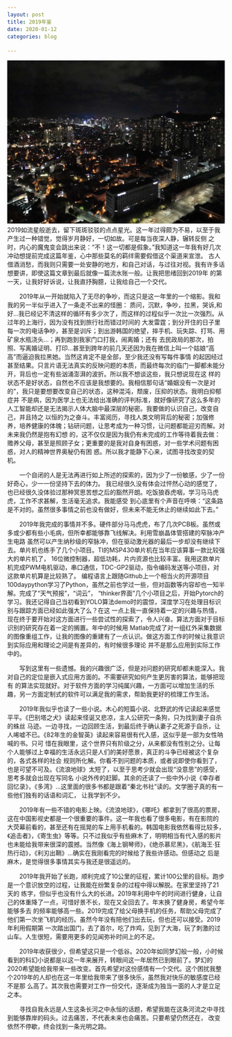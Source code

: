 ```yaml
---
layout: post
title: 2019年鉴
date: 2020-01-12
categories: blog

---
```

![Alt text](/img/3.jpg)
　　2019如流星般逝去，留下斑斑驳驳的点点星光。这一年过得颇为不易，以至于我产生过一种错觉，觉得岁月静好，一切如故。可是每当夜深人静，辗转反侧
之时，内心的魔鬼变会跳出来说：“不！这一切都是假象。”我知道这一年我有好几次冲动想提前完成这篇年鉴，心中那些莫名的羁绊需要假借这个渠道来宣泄。
古人借酒消愁，而我则只需要一处安静的地方，和自己对话，与过往对视。我有许多话想要讲，即使这篇文章到最后就像一篇流水账一般。让我把思绪回到2019年
的第一天，让我好好诉说，让我直抒胸臆，让我给自己一个交代。

　　2019年从一开始就陷入了无尽的争吵，而这只是这一年里的一个缩影。我和我的另一半似乎进入了一条走不出来的怪圈：
质问，沉默，争吵，拉黑，哭诉,和好...我已经记不清这样的循环有多少次了，而这样的过程似乎一次比一次强烈。从过年的上海行，因为没有找到旅行社而错过时间的
大发雷霆；到分开住的日子里每一次的电话争吵，甚至是训斥；到出游韩国的绝望，摔手机、玩失踪、打骂、用矿泉水瓶浇头...；再到跑到我家门口打我，闹离婚；还有
去民政局的那次，拍照、写离婚证明、打印...甚至到跨年的前几天还因为我在微信上叫一个姑娘“高高”而逼迫我拉黑她。当然这肯定不是全部，至少我还没有写每件事情
的起因经过甚至结果。只言片语无法真实的反映问题的本质，而最终每次的临门一脚都未能分开，背后也一定有些汹涌澎湃的波折。所以我不想谈这些，我只想说现在这
样的状态不是好状态，自然也不应该是我想要的。我相信那句话“婚姻没有一次是对的”，我只是要想要改变自己的状态，这种混沌，颓废，压抑的状态。我明白抑郁症并
不是病，因为医学上也无法给出准确的评判标准，就好像研究了这么多年的人工智能却还是无法揭示人体大脑中最深层的秘密。我要做的认识自己，改变自己，并且持之
以恒的为之奋斗。丰富阅历，寻找人类文明背后的秘密；加强修养，培养健康的体魄；钻研问题，让思考成为一种习惯，让问题都能迎刃而解。对未来我仍然是抱有幻想
的，这不仅仅是因为我仍有未完成的工作等待着我去做：赡养父母，甚至是照顾子女；更重要的是我对自身有困惑，对一些学术问题有困惑，对人的精神世界奥秘仍有困
惑。所以我才能静下心来，试图寻找改变的契机。

　　一个自闭的人是无法再进行如上所述的探索的，因为少了一份敏感，少了一份好奇心，少一一份坚持下去的体力。
我已经很久没有体会过怦然心动的感觉了，也已经很久没体验过那种冥思苦想之后的豁然开朗。吃饭狼吞虎咽，学习马马虎虎，工作不求甚解，生活毫无追求。我能感受
到心底里有个声音在呼唤：“这条路是不对的。虽然很多事情之前也没有做好，但未来不能无休止的继续如此下去。”

　　2019年我完成的事情并不多。硬件部分马马虎虎，布了几次PCB板。虽然或多或少都有些小毛病，但所幸都能够靠飞线解决。利用雪崩晶体管搭建的窄脉冲产生电路
虽然可以产生纳秒级的窄脉冲，但在驱动激光器的最后一步却没有继续下去。单片机也练手了几个小项目。TI的MSP430单片机在当年应该算事一款比较强大的单片机了，
16位微控制器，超低功耗，片内资源也比较丰富。我用这款单片机完成PWM电机驱动，串口通信，TDC-GP2驱动，指令编码发送等小项目，对这款单片机算是比较熟了。
编程语言上跟随Github上一个相当火的开源项目100daypython学习了Python，虽然之前也学过一些，但对函数等内容却也一知半解。完成了“天气预报”，“词云”，
“thinker界面”几个小项目之后，开始Pytorch的学习。我还记得自己当初看到YOLO算法demo时的震惊，深度学习在处理目标识别与跟踪方面已经如此强大了么？在这
一点上我一直保持着一定的兴趣与热情，现在终于要开始对这方面进行一些尝试性的探索了，令人兴奋。算法方面对于目标识别的研究存在着一定的搁置。年中的时候用
Matlab完成了对一组红外采集数据的图像重组工作，让我的图像的重建有了一点认识。做这方面工作的时候让我意识到实际应用和理论之间是有差异的，有时候很多理论
并不是那么应用到实际工作中的。

　　写到这里有一些遗憾。我的兴趣很广泛，但是对问题的研究却都未能深入。我对自己的定位是嵌入式应用方面的。不需要研究如何产生更厉害的算法，能够把现有
的算法实现就好。对于软件方面的学习纯属兴趣，一方面可以增加生活的乐趣，另一方面定制式的软件可以满足我的需求，帮助我更好的梳理工作生活。

　　2019年我似乎也读了一些小说。木心的短篇小说、北野武的传记读起来感觉平平。《巴别塔之犬》读起来怪诞又悲凉，主人公研究一条狗，只为找到妻子自杀的蛛丝
马迹。一边寻找，一边回顾生活，到最后终于确认妻子之死源于自杀，让人唏嘘不已。《82年生的金智英》读起来容易很有代入感，这似乎是一部为女性呐喊的书。只可
惜在我眼里，这个世界只有阶级之分，从来都没有性别之分。让每个人能够过上幸福的生活永远只是人们的美好愿景，真正的斗争已经被这个复杂的，各式各样的社会
规则所化解。你看不到问题的本质，或者说即使你看到了，也是可望不可及。《流浪地球》太短了，以至于思考少就会出现“没意思”的感受，思考多就会出现在写同名
小说外传的赶脚。其余的还读了一些中外小说《幸存者回忆录》，《多湾》...这里面的很多书都是跟着“秦北书社”读的。文学圈子真的有一些他们独有的话语和词汇，
让我学到不少。

　　2019年有一些不错的电影上映。《流浪地球》，《哪吒》都拿到了很高的票房，这在中国影视史都是一个很重要的事件。这一年我也看了很多电影，有在影院的
 大荧幕前看的，甚至还有在摇晃的车上用手机看的。韩国电影我依然看得比较多，《追击者》，《寄生虫》等等。只不过我似乎有些麻木了，明明相当有代入感的影片
 也未能给我带来很深的震撼。当然像《海上钢琴师》，《绝杀慕尼黑》，《航海王·狂热行动》，《利刃出鞘》...确实在我刚看完的时候给了我些许感动。但感动之
 后是麻木，是觉得很多事情其实与我还是很遥远的。
 
　　2019年我开始了长跑，顺利完成了10公里的征程，累计100公里的目标。跑步是一个意识放空的过程，让我能在纷繁复杂的过程中得以解脱。在家里坚持了21天的
 练字，但似乎也没有什么大的长进。2019年利用中午的时间进行健身，让自己的体重降了一点，可惜好景不长，现在又全回去了。年末换了健身房，希望今年能够多去
 的频率能够高一些。2019完成了给父母换手机的任务，帮助父母完成了他们第一次坐飞机的经历。虽然今年没有陪他们出去玩，但也还可以接受。2019年利用假期第
 一次踏出国门，去了首尔，吃了炸鸡，见到了大海，玩了刺激的过山车。人生很短，需要用更多的见闻弥补时间上的不足。
 
　　2019年收获很少，但希望这只是一个低谷。2020年如同梦幻般一般，小时候看到的科幻小说都是以这一年来展开，转眼间这一年居然已到眼前了。梦幻的
2020希望能给我带来一些改变。首先希望对这份感情有一个交代。这个困扰我整个2019年的人却也在这一年里给我带来了很多快乐，虽然我对快乐的敏感度已经不是那
么高了。其次我也需要对工作一份交代，逐渐成为独当一面的人才是立足之本。

　　寻找自我永远是人生这条长河之中永恒的话题，希望我能在这条河流之中寻找到能够靠岸的码头。过去痛苦，不代表未来也会痛苦。只要希望仍然还在，
改变依然不停歇，终会找到一条光明之路。
